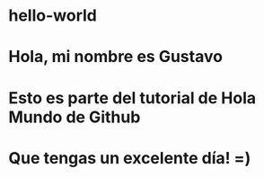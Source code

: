 # hello-world
# Hola, mi nombre es Gustavo
# Esto es parte del tutorial de Hola Mundo de Github
# Que tengas un excelente día! =)
